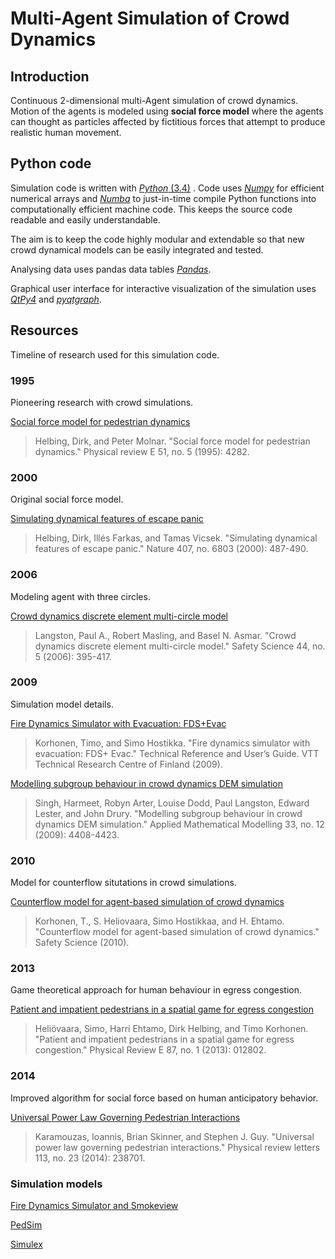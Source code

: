 # Multi-Agent Simulation of Crowd Dynamics
## Introduction
Continuous 2-dimensional multi-Agent simulation of crowd dynamics. Motion of the agents is modeled using **social force model** where the agents can thought as particles affected by fictitious forces that attempt to produce realistic human movement.


## Python code
Simulation code is written with [_Python_ (3.4)][python] . Code uses [_Numpy_][numpy] for efficient numerical arrays and [_Numba_][numba] to just-in-time compile Python functions into computationally efficient machine code. This keeps the source code readable and easily understandable. 

The aim is to keep the code highly modular and extendable so that new crowd dynamical models can be easily integrated and tested.

Analysing data uses pandas data tables [_Pandas_][pandas].

Graphical user interface for interactive visualization of the simulation uses [_QtPy4_](qtpy4) and [_pyqtgraph_](pyqtgraph).


<!-- Python references -->
[python]: https://www.python.org/
[numpy]: http://www.numpy.org/
[numba]: http://numba.pydata.org/
[pandas]: http://pandas.pydata.org/
[pyqt4]: https://wiki.python.org/moin/PyQt4
[pyqtgraph]: http://www.pyqtgraph.org/ 


## Resources
Timeline of research used for this simulation code.

### 1995
Pioneering research with crowd simulations.

[Social force model for pedestrian dynamics](http://arxiv.org/pdf/cond-mat/9805244.pdf)
> Helbing, Dirk, and Peter Molnar. "Social force model for pedestrian dynamics." Physical review E 51, no. 5 (1995): 4282.

### 2000
Original social force model.

[Simulating dynamical features of escape panic](http://citeseerx.ist.psu.edu/viewdoc/download?doi=10.1.1.323.245&rep=rep1&type=pdf)
> Helbing, Dirk, Illés Farkas, and Tamas Vicsek. "Simulating dynamical features of escape panic." Nature 407, no. 6803 (2000): 487-490.

### 2006
Modeling agent with three circles.

[Crowd dynamics discrete element multi-circle model](http://www.sciencedirect.com/science/article/pii/S0925753505001724)
> Langston, Paul A., Robert Masling, and Basel N. Asmar. "Crowd dynamics discrete element multi-circle model." Safety Science 44, no. 5 (2006): 395-417.

### 2009
Simulation model details.

[Fire Dynamics Simulator with Evacuation: FDS+Evac](http://www.vtt.fi/inf/pdf/workingpapers/2009/W119.pdf)
> Korhonen, Timo, and Simo Hostikka. "Fire dynamics simulator with evacuation: FDS+ Evac." Technical Reference and User’s Guide. VTT Technical Research Centre of Finland (2009).


[Modelling subgroup behaviour in crowd dynamics DEM simulation](http://www.sciencedirect.com/science/article/pii/S0307904X09000808) 
> Singh, Harmeet, Robyn Arter, Louise Dodd, Paul Langston, Edward Lester, and John Drury. "Modelling subgroup behaviour in crowd dynamics DEM simulation." Applied Mathematical Modelling 33, no. 12 (2009): 4408-4423.

### 2010

Model for counterflow situtations in crowd simulations.

[Counterflow model for agent-based simulation of crowd dynamics](http://www.sciencedirect.com/science/article/pii/S0360132311002630) 
> Korhonen, T., S. Heliovaara, Simo Hostikkaa, and H. Ehtamo. "Counterflow model for agent-based simulation of crowd dynamics." Safety Science (2010).

### 2013
Game theoretical approach for human behaviour in egress congestion.

[Patient and impatient pedestrians in a spatial game for egress congestion](http://journals.aps.org/pre/abstract/10.1103/PhysRevE.87.012802)
> Heliövaara, Simo, Harri Ehtamo, Dirk Helbing, and Timo Korhonen. "Patient and impatient pedestrians in a spatial game for egress congestion." Physical Review E 87, no. 1 (2013): 012802.

### 2014
Improved algorithm for social force based on human anticipatory behavior.

[Universal Power Law Governing Pedestrian Interactions](http://motion.cs.umn.edu/PowerLaw/)
> Karamouzas, Ioannis, Brian Skinner, and Stephen J. Guy. "Universal power law governing pedestrian interactions." Physical review letters 113, no. 23 (2014): 238701.

### Simulation models

[Fire Dynamics Simulator and Smokeview](https://pages.nist.gov/fds-smv/)

[PedSim](http://pedsim.silmaril.org/)

[Simulex](https://www.iesve.com/software/ve-for-engineers/module/Simulex/480) 
